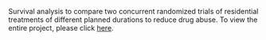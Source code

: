 Survival analysis to compare two concurrent randomized trials of residential treatments of different planned durations to reduce drug abuse. To view the entire project, please click [here](https://ngtunlee.github.io/uis/).
